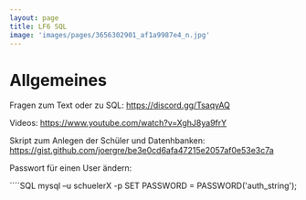 ```yaml
---
layout: page
title: LF6 SQL
image: 'images/pages/3656302901_af1a9987e4_n.jpg'
---
```


# Allgemeines

Fragen zum Text oder zu SQL: <https://discord.gg/TsaqyAQ>

Videos: <https://www.youtube.com/watch?v=XghJ8ya9frY>

Skript zum Anlegen der Schüler und Datenhbanken: <https://gist.github.com/joergre/be3e0cd6afa47215e2057af0e53e3c7a>

Passwort für einen User ändern:

´´´´SQL
mysql –u schuelerX -p
SET PASSWORD = PASSWORD('auth_string');
```

